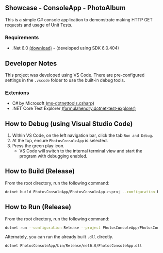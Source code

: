 ## Showcase - ConsoleApp - PhotoAlbum

This is a simple C# console application to demonstrate making HTTP GET requests and usage of Unit Tests.

### Requirements
- .Net 6.0 [(download)](https://dotnet.microsoft.com/en-us/download/dotnet/6.0) - (developed using SDK 6.0.404)

## Developer Notes
This project was developed using VS Code. There are pre-configured settings in the `.vscode` folder to use the built-in debug tools.

### Extenions
- C# by Microsoft [(ms-dotnettools.csharp)](https://marketplace.visualstudio.com/items?itemName=ms-dotnettools.csharp)
- .NET Core Test Explorer [(formulahendry.dotnet-test-explorer)](https://marketplace.visualstudio.com/items?itemName=formulahendry.dotnet-test-explorer)


## How to Debug (using Visual Studio Code)
1. Within VS Code, on the left navigation bar, click the tab `Run and Debug`.
2. At the top, ensure `PhotosConsoleApp` is selected.
3. Press the green play icon.
    - VS Code will switch to the internal terminal view and start the program with debugging enabled.


## How to Build (Release)
From the root directory, run the following command:
```bash
dotnet build PhotosConsoleApp/PhotosConsoleApp.csproj --configuration Release
```

## How to Run (Release)
From the root directory, run the following command:
```bash
dotnet run --configuration Release --project PhotosConsoleApp/PhotosConsoleApp.csproj
```

Alternately, you can run the already built `.dll` directly.
```bash
dotnet PhotosConsoleApp/bin/Release/net6.0/PhotosConsoleApp.dll
```
